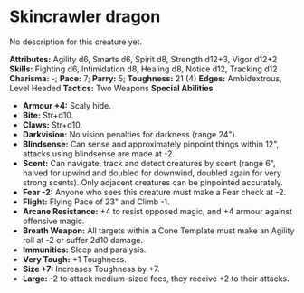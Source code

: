 # Skincrawler dragon

No description for this creature yet.

**Attributes:** Agility d6, Smarts d6, Spirit d8, Strength d12+3, Vigor
d12+2
**Skills:** Fighting d6, Intimidation d8, Healing d8, Notice d12,
Tracking d12
**Charisma:** -; **Pace:** 7; **Parry:** 5; **Toughness:** 21 (4)
**Edges:** Ambidextrous, Level Headed
**Tactics:** Two Weapons
**Special Abilities**

- **Armour +4:** Scaly hide.
- **Bite:** Str+d10.
- **Claws:** Str+d10.
- **Darkvision:** No vision penalties for darkness (range 24").
- **Blindsense:** Can sense and approximately pinpoint things within
12", attacks using blindsense are made at -2.
- **Scent:** Can navigate, track and detect creatures by scent (range
6", halved for upwind and doubled for downwind, doubled again for very
strong scents). Only adjacent creatures can be pinpointed accurately.
- **Fear -2:** Anyone who sees this creature must make a Fear check at
-2.
- **Flight:** Flying Pace of 23" and Climb -1.
- **Arcane Resistance:** +4 to resist opposed magic, and +4 armour
against offensive magic.
- **Breath Weapon:** All targets within a Cone Template must make an
Agility roll at -2 or suffer 2d10 damage.
- **Immunities:** Sleep and paralysis.
- **Very Tough:** +1 Toughness.
- **Size +7:** Increases Toughness by +7.
- **Large:** -2 to attack medium-sized foes, they receive +2 to their
attacks.
